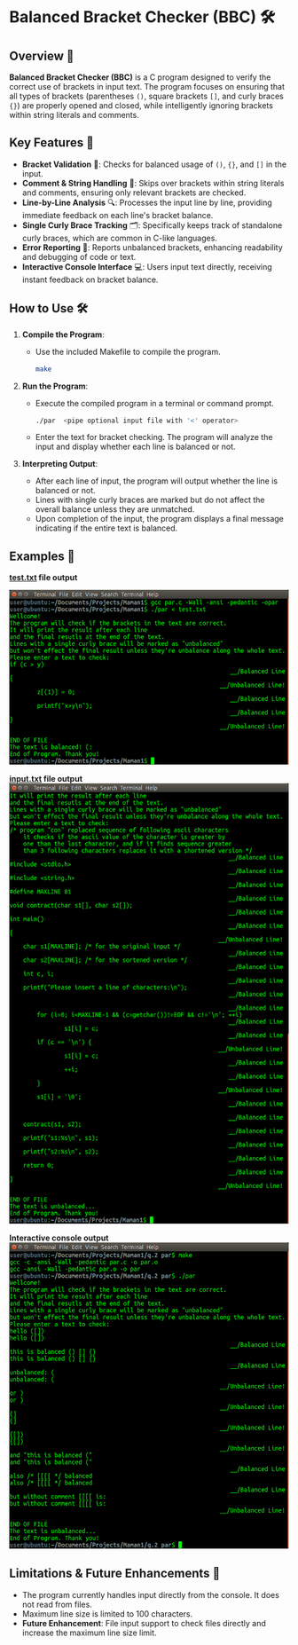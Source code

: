 # Balanced Bracket Checker (BBC) 🛠️

## Overview 📖

**Balanced Bracket Checker (BBC)** is a C program designed to verify the correct use of brackets in input text. The program focuses on ensuring that all types of brackets (parentheses `()`, square brackets `[]`, and curly braces `{}`) are properly opened and closed, while intelligently ignoring brackets within string literals and comments.

## Key Features 🔑

- **Bracket Validation** 📏: Checks for balanced usage of `()`, `{}`, and `[]` in the input.
- **Comment & String Handling** 📝: Skips over brackets within string literals and comments, ensuring only relevant brackets are checked.
- **Line-by-Line Analysis** 🔍: Processes the input line by line, providing immediate feedback on each line's bracket balance.
- **Single Curly Brace Tracking** 🗂️: Specifically keeps track of standalone curly braces, which are common in C-like languages.
- **Error Reporting** 🚨: Reports unbalanced brackets, enhancing readability and debugging of code or text.
- **Interactive Console Interface** 💻: Users input text directly, receiving instant feedback on bracket balance.

## How to Use 🛠️

1. **Compile the Program**:
   - Use the included Makefile to compile the program.

        ```bash
        make
        ```

2. **Run the Program**:
   - Execute the compiled program in a terminal or command prompt.

     ```bash
     ./par  <pipe optional input file with '<' operator>
     ```

   - Enter the text for bracket checking. The program will analyze the input and display whether each line is balanced or not.

3. **Interpreting Output**:
   - After each line of input, the program will output whether the line is balanced or not.
   - Lines with single curly braces are marked but do not affect the overall balance unless they are unmatched.
   - Upon completion of the input, the program displays a final message indicating if the entire text is balanced.

## Examples 🌟

**[test.txt](test.txt) file output**

![Alt text](<par exam1.png>)

**[input.txt](input.txt) file output**
![Alt text](<par exam2.png>)

**Interactive console output**
![Alt text](<par exam3.png>)

## Limitations & Future Enhancements 🔮

- The program currently handles input directly from the console. It does not read from files.
- Maximum line size is limited to 100 characters.
- **Future Enhancement**: File input support to check files directly and increase the maximum line size limit.

